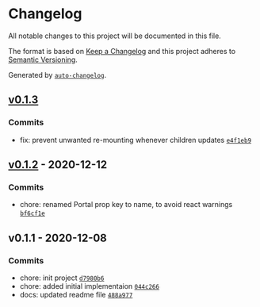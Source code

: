 # Changelog

All notable changes to this project will be documented in this file.

The format is based on [Keep a Changelog](https://keepachangelog.com/en/1.0.0/)
and this project adheres to [Semantic Versioning](https://semver.org/spec/v2.0.0.html).

Generated by [`auto-changelog`](https://github.com/CookPete/auto-changelog).

## [v0.1.3](https://github.com/gorhom/react-native-portal/compare/v0.1.2...v0.1.3)

### Commits

- fix: prevent unwanted re-mounting whenever children updates [`e4f1eb9`](https://github.com/gorhom/react-native-portal/commit/e4f1eb951e9d6c2c759aaf78f13cdc90602a781f)

## [v0.1.2](https://github.com/gorhom/react-native-portal/compare/v0.1.1...v0.1.2) - 2020-12-12

### Commits

- chore: renamed Portal prop key to name, to avoid react warnings [`bf6cf1e`](https://github.com/gorhom/react-native-portal/commit/bf6cf1e2209c7eeecef883c4ea85a872a88da0dc)

## v0.1.1 - 2020-12-08

### Commits

- chore: init project [`d7980b6`](https://github.com/gorhom/react-native-portal/commit/d7980b6b8b709e6d48984109d506a0fbfe0d4b62)
- chore: added initial implementaion [`044c266`](https://github.com/gorhom/react-native-portal/commit/044c26621b46e033faf6306f1e89734f618216fa)
- docs: updated readme file [`488a977`](https://github.com/gorhom/react-native-portal/commit/488a9778286ecd49e340a063641df61b29561b54)
